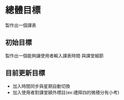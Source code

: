 # 總體目標
製作出一個課表

## 初始目標
製作出一個能夠讓使用者輸入課表時間 與課堂細節

## 目前更新目標
- 加入時間同步與星期自動切換
- 加入使用者對課堂額外標註(ex:禮拜四的微積分有小考)


